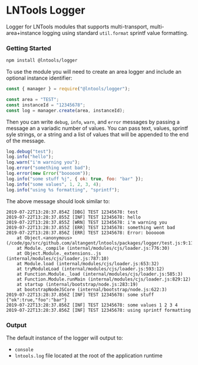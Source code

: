 # LNTools Logger

Logger for LNTools modules that supports multi-transport, multi-area+instance logging using standard `util.format` sprintf value formatting.

### Getting Started

```bash
npm install @lntools/logger
```

To use the module you will need to create an area logger and include an optional instance identifier:

```javascript
const { manager } = require("@lntools/logger");

const area = "TEST";
const instanceId = "12345678";
const log = manager.create(area, instanceId);
```

Then you can write `debug`, `info`, `warn`, and `error` messages by passing a message an a variadic number of values. You can pass text, values, sprintf syle strings, or a string and a list of values that will be appended to the end of the message.

```javascript
log.debug("test");
log.info("hello");
log.warn("i'm warning you");
log.error("something went bad");
log.error(new Error("booooom"));
log.info("some stuff %j", { ok: true, foo: "bar" });
log.info("some values", 1, 2, 3, 4);
log.info("using %s formatting", "sprintf");
```

The above message should look similar to:

```
2019-07-22T13:28:37.854Z [DBG] TEST 12345678: test
2019-07-22T13:28:37.855Z [INF] TEST 12345678: hello
2019-07-22T13:28:37.855Z [WRN] TEST 12345678: i'm warning you
2019-07-22T13:28:37.855Z [ERR] TEST 12345678: something went bad
2019-07-22T13:28:37.856Z [ERR] TEST 12345678: Error: booooom
    at Object.<anonymous> (/code/go/src/github.com/altangent/lntools/packages/logger/test.js:9:11)
    at Module._compile (internal/modules/cjs/loader.js:776:30)
    at Object.Module._extensions..js (internal/modules/cjs/loader.js:787:10)
    at Module.load (internal/modules/cjs/loader.js:653:32)
    at tryModuleLoad (internal/modules/cjs/loader.js:593:12)
    at Function.Module._load (internal/modules/cjs/loader.js:585:3)
    at Function.Module.runMain (internal/modules/cjs/loader.js:829:12)
    at startup (internal/bootstrap/node.js:283:19)
    at bootstrapNodeJSCore (internal/bootstrap/node.js:622:3)
2019-07-22T13:28:37.856Z [INF] TEST 12345678: some stuff {"ok":true,"foo":"bar"}
2019-07-22T13:28:37.856Z [INF] TEST 12345678: some values 1 2 3 4
2019-07-22T13:28:37.856Z [INF] TEST 12345678: using sprintf formatting
```

### Output

The default instance of the logger will output to:

-   `console`
-   `lntools.log` file located at the root of the application runtime
